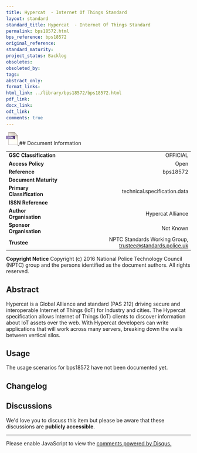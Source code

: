 ```yaml
---
title: Hypercat  - Internet Of Things Standard
layout: standard
standard_title: Hypercat  - Internet Of Things Standard
permalink: bps18572.html
bps_reference: bps18572
original_reference: 
standard_maturity: 
project_status: Backlog
obsoletes: 
obsoleted_by: 
tags: 
abstract_only:
format_links:
html_link: ../library/bps18572/bps18572.html
pdf_link: 
docx_link: 
odt_link: 
comments: true
---
```



<a target="_blank" href="../library/bps18572/bps18572.html">
    <img src="../images/html@0.5x.png" alt="html link" title="html link" style="max-height:35px;">
</a>
## Document Information

|||
| :------- | ------: |
| **GSC Classification**     | OFFICIAL |
| **Access Policy**          | Open |
| **Reference**              | bps18572  |
| **Document Maturity**      |  |
| **Primary Classification** | technical.specification.data |
| **ISSN Reference**         |  |
| **Author Organisation**    |Hypercat Alliance|
| **Sponsor Organisation**   |Not Known|
| **Trustee**                | NPTC Standards Working Group, <a href="mailto:trustee@standards.police.uk?subject=bps18572 Hypercat  - Internet Of Things Standard">trustee@standards.police.uk |

**Copyright Notice**
Copyright (c) 2016 National Police Technology Council (NPTC) group and the persons identified as the document authors. All rights reserved.

## Abstract
Hypercat is a Global Alliance and standard (PAS 212) driving secure and interoperable Internet of Things (IoT) for Industry and cities. The Hypercat specification allows Internet of Things (IoT) clients to discover information about IoT assets over the web. With Hypercat developers can write applications that will work across many servers, breaking down the walls between vertical silos.
        
## Usage
The usage scenarios for bps18572 have not been documented yet.

## Changelog


## Discussions
We'd love you to discuss this item but please be aware that these discussions are **publicly accessible**.
<hr>
<div id="disqus_thread"></div>

<script>

/**
*  RECOMMENDED CONFIGURATION VARIABLES: EDIT AND UNCOMMENT THE SECTION BELOW TO INSERT DYNAMIC VALUES FROM YOUR PLATFORM OR CMS.
*  LEARN WHY DEFINING THESE VARIABLES IS IMPORTANT: https://disqus.com/admin/universalcode/#configuration-variables*/
/*
var disqus_config = function () {
this.page.url = PAGE_URL;  // Replace PAGE_URL with your page's canonical URL variable
this.page.identifier = PAGE_IDENTIFIER; // Replace PAGE_IDENTIFIER with your page's unique identifier variable
};
*/
(function() { // DON'T EDIT BELOW THIS LINE
var d = document, s = d.createElement('script');
s.src = 'https://nptcstandards.disqus.com/embed.js';
s.setAttribute('data-timestamp', +new Date());
(d.head || d.body).appendChild(s);
})();
</script>
<noscript>Please enable JavaScript to view the <a href="https://disqus.com/?ref_noscript">comments powered by Disqus.</a></noscript>

